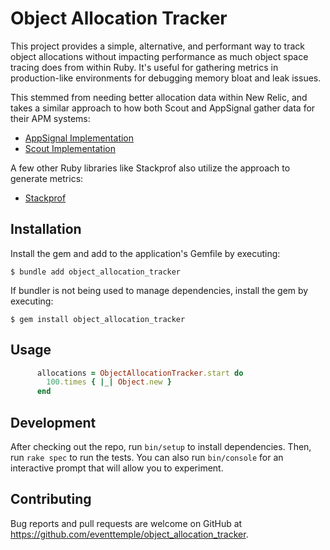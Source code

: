 # Object Allocation Tracker

This project provides a simple, alternative, and performant way to track object allocations without impacting
performance as much object space tracing does from within Ruby. It's useful for gathering metrics in production-like
environments for debugging memory bloat and leak issues.

This stemmed from needing better allocation data within New Relic, and takes a similar approach to how both Scout and
AppSignal gather data for their APM systems:

- [AppSignal Implementation](https://github.com/appsignal/appsignal-ruby/blob/main/ext/appsignal_extension.c#L818)
- [Scout Implementation](https://github.com/scoutapp/scout_apm_ruby/blob/master/ext/allocations/allocations.c)

A few other Ruby libraries like Stackprof also utilize the approach to generate metrics:

- [Stackprof](https://github.com/tmm1/stackprof/blob/master/ext/stackprof/stackprof.c#L199)

## Installation

Install the gem and add to the application's Gemfile by executing:

    $ bundle add object_allocation_tracker

If bundler is not being used to manage dependencies, install the gem by executing:

    $ gem install object_allocation_tracker

## Usage
```ruby
      allocations = ObjectAllocationTracker.start do
        100.times { |_| Object.new }
      end
```

## Development

After checking out the repo, run `bin/setup` to install dependencies. Then, run `rake spec` to run the tests. You can also run `bin/console` for an interactive prompt that will allow you to experiment.

## Contributing

Bug reports and pull requests are welcome on GitHub at https://github.com/eventtemple/object_allocation_tracker.
